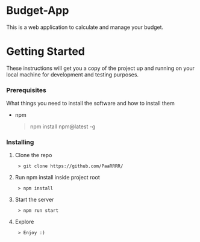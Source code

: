 # Budget-App

This is a web application to calculate and manage your budget.


# Getting Started
These instructions will get you a copy of the project up and running on your local machine for development and testing purposes.

### Prerequisites
What things you need to install the software and how to install them

* npm

    > npm install npm@latest -g


### Installing

1. Clone the repo

        > git clone https://github.com/PaaRRRR/
        
        
2. Run npm install inside project root

        > npm install
        
        
3. Start the server

        > npm run start
        
        
4. Explore

        > Enjoy :)
